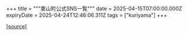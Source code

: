 +++
title = """栗山町公式SNS一覧"""
date = 2025-04-15T07:00:00.000Z
expiryDate = 2025-04-24T12:46:06.311Z
tags = ["kuriyama"]
+++


[[source]](https://www.town.kuriyama.hokkaido.jp/soshiki/28/8954.html)

